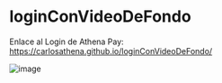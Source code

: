 # loginConVideoDeFondo

Enlace al Login de Athena Pay: https://carlosathena.github.io/loginConVideoDeFondo/

![image](https://user-images.githubusercontent.com/119626823/215882114-003b41cd-29c7-46b0-8777-02ee39a50d09.png)


